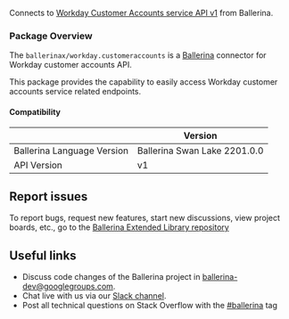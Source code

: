 Connects to [Workday Customer Accounts service API v1](https://community.workday.com/sites/default/files/file-hosting/restapi/index.html) from Ballerina.

### Package Overview

The `ballerinax/workday.customeraccounts` is a [Ballerina](https://ballerina.io/) connector for Workday customer accounts API.  

This package provides the capability to easily access Workday customer accounts service related endpoints.

#### Compatibility
|                               | Version                    |
|-------------------------------|----------------------------|
| Ballerina Language Version    | Ballerina Swan Lake 2201.0.0 |
| API Version                   | v1                         |

## Report issues
To report bugs, request new features, start new discussions, view project boards, etc., go to the [Ballerina Extended Library repository](https://github.com/ballerina-platform/ballerina-extended-library)

## Useful links
- Discuss code changes of the Ballerina project in [ballerina-dev@googlegroups.com](mailto:ballerina-dev@googlegroups.com).
- Chat live with us via our [Slack channel](https://ballerina.io/community/slack/).
- Post all technical questions on Stack Overflow with the [#ballerina](https://stackoverflow.com/questions/tagged/ballerina) tag

